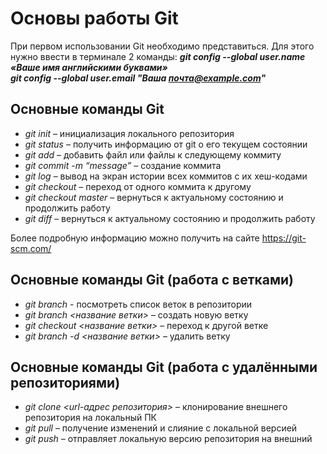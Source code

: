 # Основы работы Git

При первом использовании Git необходимо представиться. Для этого нужно ввести в терминале 2 команды: ***git config --global user.name «Ваше имя английскими буквами»  
git config --global user.email "Ваша почта@example.com"***

## Основные команды Git

* _git init_ – инициализация локального репозитория
* _git status_ – получить информацию от git о его текущем состоянии
* _git add_ – добавить файл или файлы к следующему коммиту
* _git commit -m “message”_ – создание коммита
* _git log_ – вывод на экран истории всех коммитов с их хеш-кодами
* _git checkout_ – переход от одного коммита к другому
* _git checkout master_ – вернуться к актуальному состоянию и продолжить работу
* _git diff_ – вернуться к актуальному состоянию и продолжить работу

Более подробную информацию можно получить на сайте https://git-scm.com/


## Основные команды Git (работа с ветками)

* _git branch_ - посмотреть список веток в репозитории
* _git branch <название ветки>_ – создать новую ветку
* _git checkout <название ветки>_ – переход к другой ветке
* _git branch -d <название ветки>_ – удалить ветку


## Основные команды Git (работа с удалёнными репозиториями)

* _git clone <url-адрес репозитория>_ – клонирование внешнего репозитория на  локальный ПК
* _git pull_ – получение изменений и слияние с локальной версией
* _git push_ – отправляет локальную версию репозитория на внешний


